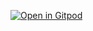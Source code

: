 
[![Open in Gitpod](https://gitpod.io/button/open-in-gitpod.svg)](https://gitpod.io/#https://github.com/Pankaj-Dev-Hacker/Python/tree/master/JARVIS)
